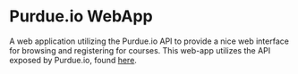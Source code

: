 Purdue.io WebApp
======

A web application utilizing the Purdue.io API to provide a nice web interface for browsing and registering for courses. 
This web-app utilizes the API exposed by Purdue.io, found [here](https://github.com/Purdue-io/PurdueApi).

